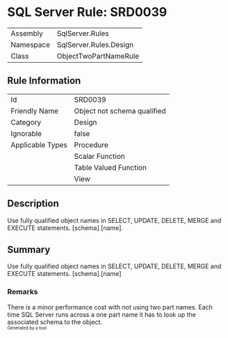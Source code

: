 # SQL Server Rule: SRD0039
  
|    |    |
|----|----|
| Assembly | SqlServer.Rules |
| Namespace | SqlServer.Rules.Design |
| Class | ObjectTwoPartNameRule |
  
## Rule Information
  
|    |    |
|----|----|
| Id | SRD0039 |
| Friendly Name | Object not schema qualified |
| Category | Design |
| Ignorable | false |
| Applicable Types | Procedure  |
|   | Scalar Function |
|   | Table Valued Function |
|   | View |
  
## Description
  
Use fully qualified object names in SELECT, UPDATE, DELETE, MERGE and EXECUTE statements. [schema].[name].
  
## Summary
  
Use fully qualified object names in SELECT, UPDATE, DELETE, MERGE and EXECUTE statements. [schema].[name]
  
### Remarks
  
There is a minor performance cost with not using two part names. Each time SQL Server runs
across a one part name it has to look up the associated schema to the object.  
<sub><sup>Generated by a tool</sup></sub>
